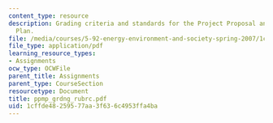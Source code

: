 ```yaml
---
content_type: resource
description: Grading criteria and standards for the Project Proposal and Management
  Plan.
file: /media/courses/5-92-energy-environment-and-society-spring-2007/1cffde48259577aa3f636c4953ffa4ba_ppmp_grdng_rubrc.pdf
file_type: application/pdf
learning_resource_types:
- Assignments
ocw_type: OCWFile
parent_title: Assignments
parent_type: CourseSection
resourcetype: Document
title: ppmp_grdng_rubrc.pdf
uid: 1cffde48-2595-77aa-3f63-6c4953ffa4ba
---
```

